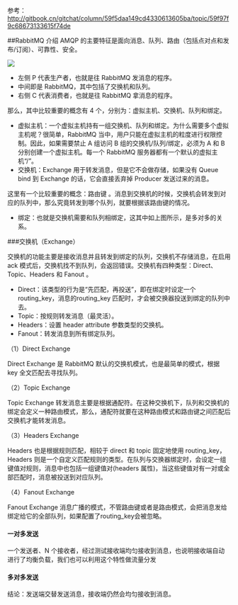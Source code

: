 参考：
http://gitbook.cn/gitchat/column/59f5daa149cd4330613605ba/topic/59f97f9c68673133615f74de

##RabbitMQ 介绍
AMQP 的主要特征是面向消息、队列、路由（包括点对点和发布/订阅）、可靠性、安全。


![](http://images.gitbook.cn/f8251e10-cdbb-11e7-8bfc-b7035590a94b)

- 左侧 P 代表生产者，也就是往 RabbitMQ 发消息的程序。
- 中间即是 RabbitMQ，其中包括了交换机和队列。
- 右侧 C 代表消费者，也就是往 RabbitMQ 拿消息的程序。

那么，其中比较重要的概念有 4 个，分别为：虚拟主机、交换机、队列和绑定。

- 虚拟主机：一个虚拟主机持有一组交换机、队列和绑定。为什么需要多个虚拟主机呢？很简单，RabbitMQ 当中，用户只能在虚拟主机的粒度进行权限控制。因此，如果需要禁止 A 组访问 B 组的交换机/队列/绑定，必须为 A 和 B 分别创建一个虚拟主机。每一个 RabbitMQ 服务器都有一个默认的虚拟主机“/”。
- 交换机：Exchange 用于转发消息，但是它不会做存储，如果没有 Queue bind 到 Exchange 的话，它会直接丢弃掉 Producer 发送过来的消息。

这里有一个比较重要的概念：路由键 。消息到交换机的时候，交换机会转发到对应的队列中，那么究竟转发到哪个队列，就要根据该路由键的情况。

- 绑定：也就是交换机需要和队列相绑定，这其中如上图所示，是多对多的关系。


###交换机（Exchange）

交换机的功能主要是接收消息并且转发到绑定的队列，交换机不存储消息，在启用 ack 模式后，交换机找不到队列，会返回错误。交换机有四种类型：Direct、Topic、Headers 和 Fanout 。

- Direct：该类型的行为是“先匹配，再投送”，即在绑定时设定一个 routing_key，消息的routing_key 匹配时，才会被交换器投送到绑定的队列中去。
- Topic：按规则转发消息（最灵活）。
- Headers：设置 header attribute 参数类型的交换机。
- Fanout：转发消息到所有绑定队列。


（1）Direct Exchange

Direct Exchange 是 RabbitMQ 默认的交换机模式，也是最简单的模式，根据 key 全文匹配去寻找队列。

（2）Topic Exchange

Topic Exchange 转发消息主要是根据通配符。在这种交换机下，队列和交换机的绑定会定义一种路由模式，那么，通配符就要在这种路由模式和路由键之间匹配后交换机才能转发消息。

（3）Headers Exchange

Headers 也是根据规则匹配，相较于 direct 和 topic 固定地使用 routing_key，Headers 则是一个自定义匹配规则的类型。在队列与交换器绑定时，会设定一组键值对规则，消息中也包括一组键值对(headers 属性)，当这些键值对有一对或全部匹配时，消息被投送到对应队列。

（4）Fanout Exchange

Fanout Exchange 消息广播的模式，不管路由键或者是路由模式，会把消息发给绑定给它的全部队列，如果配置了routing_key会被忽略。



#### 一对多发送
一个发送者、N 个接收者，经过测试接收端均匀接收到消息，也说明接收端自动进行了均衡负载，我们也可以利用这个特性做流量分发

#### 多对多发送
结论：发送端交替发送消息，接收端仍然会均匀接收到消息。
























